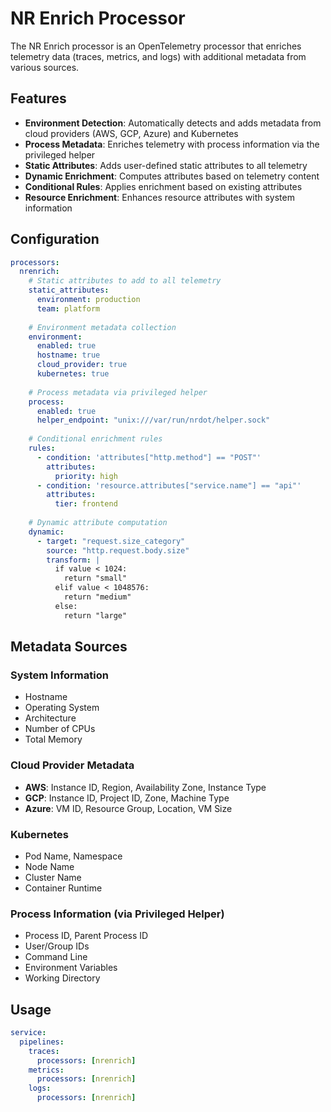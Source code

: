 # NR Enrich Processor

The NR Enrich processor is an OpenTelemetry processor that enriches telemetry data (traces, metrics, and logs) with additional metadata from various sources.

## Features

- **Environment Detection**: Automatically detects and adds metadata from cloud providers (AWS, GCP, Azure) and Kubernetes
- **Process Metadata**: Enriches telemetry with process information via the privileged helper
- **Static Attributes**: Adds user-defined static attributes to all telemetry
- **Dynamic Enrichment**: Computes attributes based on telemetry content
- **Conditional Rules**: Applies enrichment based on existing attributes
- **Resource Enrichment**: Enhances resource attributes with system information

## Configuration

```yaml
processors:
  nrenrich:
    # Static attributes to add to all telemetry
    static_attributes:
      environment: production
      team: platform
    
    # Environment metadata collection
    environment:
      enabled: true
      hostname: true
      cloud_provider: true
      kubernetes: true
    
    # Process metadata via privileged helper
    process:
      enabled: true
      helper_endpoint: "unix:///var/run/nrdot/helper.sock"
    
    # Conditional enrichment rules
    rules:
      - condition: 'attributes["http.method"] == "POST"'
        attributes:
          priority: high
      - condition: 'resource.attributes["service.name"] == "api"'
        attributes:
          tier: frontend
    
    # Dynamic attribute computation
    dynamic:
      - target: "request.size_category"
        source: "http.request.body.size"
        transform: |
          if value < 1024:
            return "small"
          elif value < 1048576:
            return "medium"
          else:
            return "large"
```

## Metadata Sources

### System Information
- Hostname
- Operating System
- Architecture
- Number of CPUs
- Total Memory

### Cloud Provider Metadata
- **AWS**: Instance ID, Region, Availability Zone, Instance Type
- **GCP**: Instance ID, Project ID, Zone, Machine Type
- **Azure**: VM ID, Resource Group, Location, VM Size

### Kubernetes
- Pod Name, Namespace
- Node Name
- Cluster Name
- Container Runtime

### Process Information (via Privileged Helper)
- Process ID, Parent Process ID
- User/Group IDs
- Command Line
- Environment Variables
- Working Directory

## Usage

```yaml
service:
  pipelines:
    traces:
      processors: [nrenrich]
    metrics:
      processors: [nrenrich]
    logs:
      processors: [nrenrich]
```